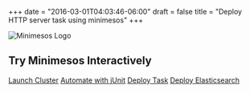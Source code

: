 +++
date = "2016-03-01T04:03:46-06:00"
draft = false
title = "Deploy HTTP server task using minimesos"
+++
<nav>
  <img src="/images/try-logo.png" alt="Minimesos Logo" />
  <h1>Try Minimesos Interactively</h1>
  <div class="right middle">
    <a href="/try/">Launch Cluster</a>
    <a href="/try/automate-with-junit">Automate with jUnit</a>
    <a href="/try/deploy-http-server" class="active">Deploy Task</a>
    <a href="/try/deploy-mesos-elasticsearch">Deploy Elasticsearch</a>
  </div>
</nav>
<div class="">
  <script src="//katacoda.com/embed.js"></script>
  <div id="katacoda-terminal" data-katacoda-id="minimesos/deploy-http-server" data-katacoda-color="1a97eb" style="height: calc(100vh - 120px);"></div>
</div>
